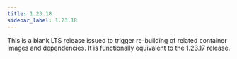 ```yaml
---
title: 1.23.18
sidebar_label: 1.23.18
---
```


This is a blank LTS release issued to trigger re-building of related container images and dependencies. It is functionally equivalent to the 1.23.17 release.
